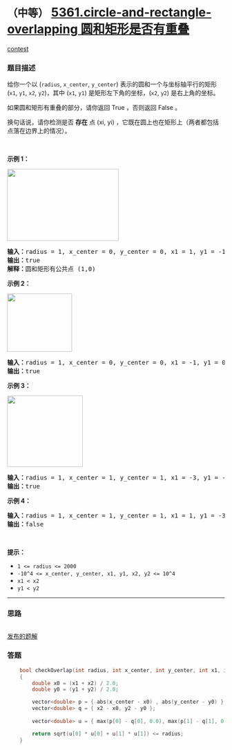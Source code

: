 # `（中等）` [5361.circle-and-rectangle-overlapping 圆和矩形是否有重叠](https://leetcode-cn.com/problems/circle-and-rectangle-overlapping/)

[contest](https://leetcode-cn.com/contest/biweekly-contest-23/problems/circle-and-rectangle-overlapping/)

### 题目描述
<p>给你一个以 (<code>radius</code>, <code>x_center</code>, <code>y_center</code>) 表示的圆和一个与坐标轴平行的矩形 (<code>x1</code>, <code>y1</code>, <code>x2</code>, <code>y2</code>)，其中&nbsp;(<code>x1</code>, <code>y1</code>) 是矩形左下角的坐标，(<code>x2</code>, <code>y2</code>) 是右上角的坐标。</p>

<p>如果圆和矩形有重叠的部分，请你返回 True ，否则返回 False&nbsp;。</p>

<p>换句话说，请你检测是否 <strong>存在</strong> 点&nbsp;(xi, yi) ，它既在圆上也在矩形上（两者都包括点落在边界上的情况）。</p>

<p>&nbsp;</p>

<p><strong>示例 1：</strong></p>

<p><img style="height: 167px; width: 258px;" src="https://assets.leetcode-cn.com/aliyun-lc-upload/uploads/2020/04/04/sample_4_1728.png" alt=""></p>

<pre><strong>输入：</strong>radius = 1, x_center = 0, y_center = 0, x1 = 1, y1 = -1, x2 = 3, y2 = 1
<strong>输出：</strong>true
<strong>解释：</strong>圆和矩形有公共点 (1,0) 
</pre>

<p><strong>示例 2：</strong></p>

<p><strong><img style="height: 135px; width: 150px;" src="https://assets.leetcode-cn.com/aliyun-lc-upload/uploads/2020/04/04/sample_2_1728.png" alt=""></strong></p>

<pre><strong>输入：</strong>radius = 1, x_center = 0, y_center = 0, x1 = -1, y1 = 0, x2 = 0, y2 = 1
<strong>输出：</strong>true
</pre>

<p><strong>示例 3：</strong></p>

<p><strong><img style="height: 165px; width: 175px;" src="https://assets.leetcode-cn.com/aliyun-lc-upload/uploads/2020/04/04/sample_6_1728.png" alt=""></strong></p>

<pre><strong>输入：</strong>radius = 1, x_center = 1, y_center = 1, x1 = -3, y1 = -3, x2 = 3, y2 = 3
<strong>输出：</strong>true
</pre>

<p><strong>示例 4：</strong></p>

<pre><strong>输入：</strong>radius = 1, x_center = 1, y_center = 1, x1 = 1, y1 = -3, x2 = 2, y2 = -1
<strong>输出：</strong>false
</pre>

<p>&nbsp;</p>

<p><strong>提示：</strong></p>

<ul>
	<li><code>1 <= radius <= 2000</code></li>
	<li><code>-10^4 <= x_center, y_center, x1, y1, x2, y2 <= 10^4</code></li>
	<li><code>x1 < x2</code></li>
	<li><code>y1 < y2</code></li>
</ul>


---
### 思路
```
```

[发布的题解](https://leetcode-cn.com/problems/circle-and-rectangle-overlapping/solution/circle-and-rectangle-overlapping-by-ikaruga/)

### 答题
``` C++
    bool checkOverlap(int radius, int x_center, int y_center, int x1, int y1, int x2, int y2) 
    {
        double x0 = (x1 + x2) / 2.0;
        double y0 = (y1 + y2) / 2.0;

        vector<double> p = { abs(x_center - x0) , abs(y_center - y0) };
        vector<double> q = { x2 - x0, y2 - y0 };
        
        vector<double> u = { max(p[0] - q[0], 0.0), max(p[1] - q[1], 0.0) };

        return sqrt(u[0] * u[0] + u[1] * u[1]) <= radius;   
    }
```




